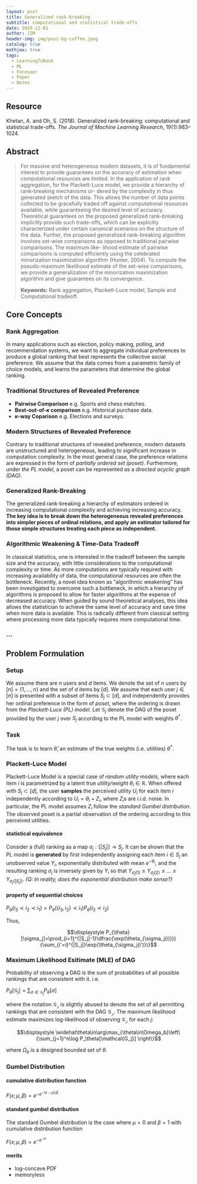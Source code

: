```yaml
---
layout: post
title: Generalized rank-breaking
subtitle: computational and statistical trade-offs
date: 2020-12-01
author: JIM
header-img: img/post-bg-coffee.jpeg
catalog: true
mathjax: true
tags:
  - LearningToRank
  - ML
  - Foreseer
  - Paper
  - Notes
---
```


## Resource

Khetan, A. and Oh, S. (2018). Generalized rank-breaking: computational and statistical trade-offs. _The Journal of Machine Learning Research_, 19(1):983–1024.

## Abstract

> For massive and heterogeneous modern datasets, it is of fundamental interest to provide guarantees
> on the accuracy of estimation when computational resources are limited. In the application of rank
> aggregation, for the Plackett-Luce model, we provide a hierarchy of rank-breaking mechanisms or-
> dered by the complexity in thus generated sketch of the data. This allows the number of data points
> collected to be gracefully traded off against computational resources available, while guaranteeing
> the desired level of accuracy. Theoretical guarantees on the proposed generalized rank-breaking
> implicitly provide such trade-offs, which can be explicitly characterized under certain canonical
> scenarios on the structure of the data. Further, the proposed generalized rank-breaking algorithm
> involves set-wise comparisons as opposed to traditional pairwise comparisons. The maximum like-
> lihood estimate of pairwise comparisons is computed efficiently using the celebrated minorization
> maximization algorithm (Hunter, 2004). To compute the pseudo-maximum likelihood estimate of
> the set-wise comparisons, we provide a generalization of the minorization maximization algorithm
> and give guarantees on its convergence.
>
> **Keywords:** Rank aggregation, Plackett-Luce model, Sample and Computational tradeoff.

## Core Concepts

### Rank Aggregation

In many applications such as election, policy making, polling, and recommendation systems, we want to aggregate individual preferences to produce a global ranking that best represents the collective social preference. We assume that the data comes from a parametric family of choice models, and learns the parameters that determine the global ranking.

### Traditional Structures of Revealed Preference

- **Pairwise Comparison** e.g. Sports and chess matches.
- **Best-out-of-$\kappa$ comparison** e.g. Historical purchase data.
- **$\kappa$-way Coparison** e.g. Elections and surveys.

### Modern Structures of Revealed Preference

Contrary to traditional structures of revealed preference, modern datasets are unstructured and heterogeneous, leading to significant increase in computation complexity. In the most general case, the preference relations are expressed in the form of _partially ordered set (poset)_. Furthermore, under _the PL model_, a poset can be represented as a _directed acyclic graph (DAG)_.

### Generalized Rank-Breaking

The generalized rank-breaking a hierarchy of estimators ordered in increasing computational complexity and achieving increasing accuracy. **The key idea is to break down the heterogeneous revealed preferences into simpler pieces of ordinal relations, and apply an estimator tailored for those simple structures treating each piece as independent.**

### Algorithmic Weakening & Time-Data Tradeoff

In classical statistics, one is interested in the tradeoff between the sample size and the accuracy, with little considerations to the computational complexity or time. As more computations are typically required with increasing availability of data, the computational resources are often the bottleneck. Recently, a novel idea known as “algorithmic weakening” has been investigated to overcome such a bottleneck, in which a hierarchy of algorithms is proposed to allow for faster algorithms at the expense of decreased accuracy. When guided by sound theoretical analyses, this idea allows the statistician to achieve the same level of accuracy and save time when more data is available. This is radically different from classical setting where processing more data typically requires more computational time.

### ...

## Problem Formulation

### Setup

We assume there are $n$ users and $d$ items. We denote the set of $n$ users by $[n]=\{1,...,n\}$ and the set of $d$ items by $[d]$. We assume that each user $j\in [n]$ is presented with a subset of items $S_j\subset [d]$, and independently provides her ordinal preference in the form of _poset_, where the ordering is drawn from the _Plackett-Luce (PL) model_. Let $\mathcal{G}_j$ denote the DAG of the poset provided by the user $j$ over $S_j$ according to the PL model with weights $\theta^*$.

### Task

The task is to learn $\widehat\theta$, an estimate of the true weights (i.e. utilities) $\theta^*$.

### Plackett-Luce Model

Plackett-Luce Model is a special case of _random utility models_, where each item $i$ is parametrized by a latent true _utility/weight_ $\theta_i\in\mathbb{R}$. When offered with $S_j\subset[d]$, the user **samples** the perceived utility $U_i$ for each item $i$ independently according to $U_i=\theta_i+Z_i$, where $Z_i$s are i.i.d. noise. In particular, the PL model assumes $Z_i$ follow the _standard Gumbel distribution_. The observed poset is a partial observation of the ordering according to this perceived utilities.

#### statistical equivalence

Consider a (full) ranking as a map $\sigma_j:[|S_j|]\to S_j$. It can be shown that the PL model is **generated** by first independently assigning each item $i\in S_j$ an unobserved value $Y_i$, exponentially distributed with mean $e^{-\theta_i}$, and the resulting ranking $\sigma_j$ is inversely given by $Y_i$ so that $Y_{\sigma_j(1)}\leq Y_{\sigma_j(2)}\leq ...\leq Y_{\sigma_j(|S_j|)}$. _(Q: In reality, does the exponential distribution make sense?)_

#### property of sequential choices

$P_\theta(i_3\prec i_2\prec i_1)=P_\theta(\{i_3, i_2\}\prec i_1)P_\theta(i_3\prec i_2)$

Thus,

$$\displaystyle P_{\theta}[\sigma_j]=\prod_{i=1}^{|S_j|-1}\dfrac{\exp(\theta_{\sigma_j(i)})}{\sum_{i'=i}^{|S_j|}\exp(\theta_{\sigma_j(i')})}$$

### Maximum Likelihood Esitimate (MLE) of DAG

Probability of observing a DAG is the sum of probabilities of all possible rankings that are consistent with it. i.e.

$\displaystyle P_\theta[\mathcal{G}_j]=\sum_{\sigma\in\mathcal{G}_j}P_{\theta}[\sigma]$

where the notation $\mathcal{G_j}$ is slightly abused to denote the set of all permitting rankings that are consistent with the DAG $\mathcal{G_j}$. The maximum likelihood estimate maximizes log-likelihood of observing $\mathcal{G_j}$ for each $j$:

$$\displaystyle \widehat\theta\in\arg\max_{\theta\in\Omega_b}\left\{\sum_{j=1}^n\log P_\theta[\mathcal{G_j}] \right\}$$

where $\Omega_b$ is a designed bounded set of $\theta$.

### Gumbel Distribution

#### cumulative distribution function

${\displaystyle F(x;\mu ,\beta )=e^{-e^{-(x-\mu )/\beta }}\,}$

#### standard gumbel distribution

The standard Gumbel distribution is the case where ${\displaystyle \mu =0}$ and ${\displaystyle \beta =1}$ with cumulative distribution function

${\displaystyle F(x;\mu ,\beta )=e^{-e^{-x}}}$

#### merits

- log-concave PDF
- memoryless
